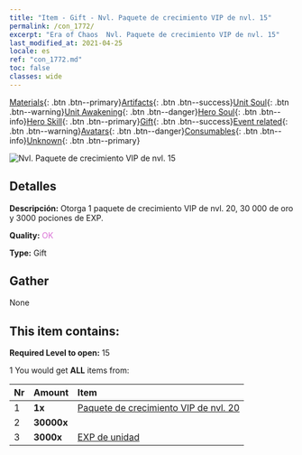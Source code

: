 ```yaml
---
title: "Item - Gift - Nvl. Paquete de crecimiento VIP de nvl. 15"
permalink: /con_1772/
excerpt: "Era of Chaos  Nvl. Paquete de crecimiento VIP de nvl. 15"
last_modified_at: 2021-04-25
locale: es
ref: "con_1772.md"
toc: false
classes: wide
---
```

 [Materials](/ItemsES/){: .btn .btn--primary}[Artifacts](/ItemsES/Artifacts/){: .btn .btn--success}[Unit Soul](/ItemsES/UnitSoul/){: .btn .btn--warning}[Unit Awakening](/ItemsES/UnitAwakening/){: .btn .btn--danger}[Hero Soul](/ItemsES/HeroSoul/){: .btn .btn--info}[Hero Skill](/ItemsES/HeroSkill/){: .btn .btn--primary}[Gift](/ItemsES/Gift/){: .btn .btn--success}[Event related](/ItemsES/Events/){: .btn .btn--warning}[Avatars](/ItemsES/Avatars/){: .btn .btn--danger}[Consumables](/ItemsES/Consumables/){: .btn .btn--info}[Unknown](/ItemsES/Unknown/){: .btn .btn--primary}

 ![Nvl. Paquete de crecimiento VIP de nvl. 15](/images/t/i_907220.png)

## Detalles
 **Descripción:** Otorga 1 paquete de crecimiento VIP de nvl. 20, 30 000 de oro y 3000 pociones de EXP.

 **Quality:** <span style="color: #DA70D6">OK</span>

 **Type:** Gift

## Gather

  None

## This item contains:

 **Required Level to open:** 15

 1 You would get **ALL** items  from:

  | Nr | Amount |     Item    |
  |:---|:-------|:------------|
  | 1 |  **1x** | [ Paquete de crecimiento VIP de nvl. 20](/ItemsES/con_1773/) |  | 
  | 2 |  **30000x** | <i class="fas fa-coins"/> |  | 
  | 3 |  **3000x** | [EXP de unidad](/ItemsES/con_902/) |  | 
